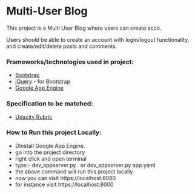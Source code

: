 # Multi-User Blog

This project is a Multi User Blog where users can create acco.

Users should be able to create an account with login/logout functionality, and create/edit/delete posts and comments.

### Frameworks/technologies used in project:
- [Bootstrap](http://getbootstrap.com/)
- [jQuery](https://jquery.com/) - for Bootstrap
- [Google App Engine](https://cloud.google.com/appengine/docs)

### Specification to be matched:
- [Udacity Rubric](https://review.udacity.com/#!/rubrics/150/view)

### How to Run this project Locally:
* DInstall Google App Engine.
* go into the project directory
* right click and open terminal
* type:- dev_appserver.py . or dev_appserver.py app.yaml
* the above command will run this project locally
* now you can visit https://localhost:8080
* for instance visit https://localhost:8000
